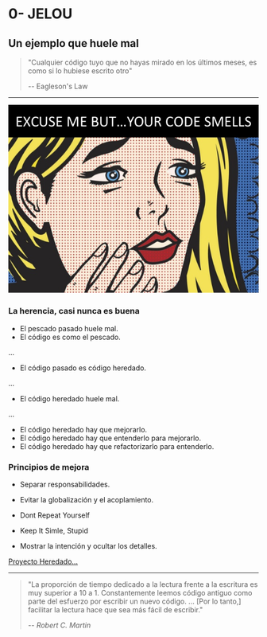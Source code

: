# 0- JELOU

## Un ejemplo que huele mal

> "Cualquier código tuyo que no hayas mirado en los últimos meses, es como si lo hubiese escrito otro"
>
> -- Eagleson's Law

---

![Perdone pero... le huele el código](./your-code-smells.jpg)

### La herencia, casi nunca es buena

* El pescado pasado huele mal.
* El código es como el pescado.

...

* El código pasado es código heredado.

...

* El código heredado huele mal.

...

* El código heredado hay que mejorarlo.
* El código heredado hay que entenderlo para mejorarlo.
* El código heredado hay que refactorizarlo para entenderlo.

### Principios de mejora

* Separar responsabilidades.

* Evitar la globalización y el acoplamiento.

* Dont Repeat Yourself

* Keep It Simle, Stupid

* Mostrar la intención y ocultar los detalles.

[Proyecto Heredado...](https://github.com/benbyford/game-of-life-js)

---

> "La proporción de tiempo dedicado a la lectura frente a la escritura es muy superior a 10 a 1. Constantemente leemos código antiguo como parte del esfuerzo por escribir un nuevo código. ... [Por lo tanto,] facilitar la lectura hace que sea más fácil de escribir."
>
> -- _Robert C. Martin_
